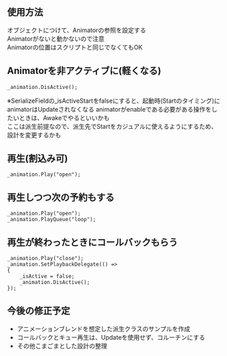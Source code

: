 ## 使用方法
オブジェクトにつけて、Animatorの参照を設定する  
Animatorがないと動かないので注意  
Animatorの位置はスクリプトと同じでなくてもOK  

## Animatorを非アクティブに(軽くなる)
```
_animation.DisActive();
```
※SerializeFieldの_isActiveStartをfalseにすると、起動時(Startのタイミング)にanimatorはUpdateされなくなる
animatorがenableである必要がある操作をしたいときは、Awakeでやるといいかも  
ここは派生前提なので、派生先でStartをカジュアルに使えるようにするため、設計を変更するかも  

## 再生(割込み可)
```
_animation.Play("open");
```

## 再生しつつ次の予約もする
```
_animation.Play("open");
_animation.PlayQueue("loop");
```

## 再生が終わったときにコールバックもらう
```
_animation.Play("close");
_animation.SetPlaybackDelegate(() =>
{
    _isActive = false;
    _animation.DisActive();
});
```

## 今後の修正予定
- アニメーションブレンドを想定した派生クラスのサンプルを作成
- コールバックとキュー再生は、Updateを使用せず、コルーチンにする
- その他こまごまとした設計の整理
